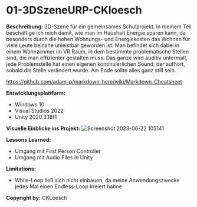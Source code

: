# 01-3DSzeneURP-CKloesch

**Beschreibung:** 
3D-Szene für ein gemeinsames Schulprojekt. 
In meinem Teil beschäftige ich mich damit, wie man im Haushalt Energie sparen kann, da besonders durch die hohen Wohnungs- und Energiekosten 
das Wohnen für viele Leute beinahe unleistbar geworden ist. Man befindet sich dabei in einem Wohnzimmer im VR Raum, in dem bestimmte problematische
Stellen sind, die man effizienter gestalten muss. Das ganze wird auditiv untermalt, jede Problemstelle hat einen eigenen kontinuierlichen Sound,
der aufhört, sobald die Stelle verändert wurde. Am Ende sollte alles ganz still sein.

https://github.com/adam-p/markdown-here/wiki/Markdown-Cheatsheet

**Entwicklungsplattform:**
+ Windows 10
+ Visual Studios 2022
+ Unity 2020.3.18f1

**Visuelle Einblicke ins Projekt:**
![Screenshot 2023-06-22 105141](https://github.com/4ahmns-2223-Sosem/01-3DSzeneURP-CKloesch/assets/90834327/9b6306d3-8577-4146-bcf3-05bf2cc73952)


**Lessons Learned:**
+ Umgang mit First Person Controller
+ Umgang mit Audio Files in Unity

**Limitations:**
+ While-Loop ließ sich nicht einbauen, da meine Anwendungszwecke jedes Mal einen Endless-Loop kreiert habne

**Copyright by:** 
CKLoesch
